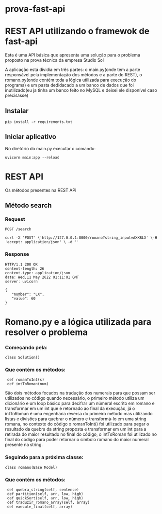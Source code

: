 # prova-fast-api
 
# REST API utilizando o framewok de fast-api

Esta é uma API básica que apresenta uma solução para o problema proposto na prova técnica da empresa Studio Sol

A aplicação está dividia em três partes: o main.py(onde tem a parte responsável pela implementação dos métodos e a parte do REST), o romano.py(onde contém toda a lógica utilizada para execução do programa) e um pasta dedidacado a um banco de dados que foi inutilizado(eu ja tinha um banco feito no MySQL e deixei ele disponível caso precisasse)


## Instalar

    pip install -r requirements.txt

## Iniciar aplicativo
No diretório do main.py executar o comando:

    uvicorn main:app --reload


# REST API

Os métodos presentes na REST API

## Método search

### Request

`POST /search`

    curl -X 'POST' \'http://127.0.0.1:8000/romano?string_input=AXXBLX' \-H 'accept: application/json' \ -d ''

### Response

    HTTP/1.1 200 OK
    content-length: 26 
    content-type: application/json 
    date: Wed,11 May 2022 01:11:01 GMT 
    server: uvicorn 

    {
       "number": "LX",
       "value": 60
    }



# Romano.py e a lógica utilizada para resolver o problema
### Começando pela:  

    class Solution()
### Que contém os métodos:

     def romanToInt(s)
     def intToRoman(num)
     
São dois métodos focados na tradução dos numerais para que possam ser utilizados no código quando necessário, o primeiro método utiliza um dicionário e um loop básico para decifrar um númeral escrito em romano e transformar em um int que é retornado ao final da execução, já o intToRoman é uma engenharia reversa do primeiro método mas utilizando listas e divisões para quebrar o número e transformá-lo em uma string romana, no contexto do código o romanToInt() foi utilizado para pegar o resultado da quebra da string proposta e transformar em um int para a retirada do maior resultado no final do código, o intToRoman foi utilizado no final do código para poder retornar o símbolo romano do maior numeral presente na string.

### Seguindo para a próxima classe:  

    class romano(Base Model)
### Que contém os métodos:

     def quebra_string(self, sentence)
     def partition(self, arr, low, high)
     def quickSort(self, arr, low, high)
     def traduzir_romano_array(self, array)
     def execute_final(self, array)

